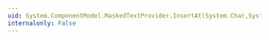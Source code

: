 ```yaml
---
uid: System.ComponentModel.MaskedTextProvider.InsertAt(System.Char,System.Int32,System.Int32@,System.ComponentModel.MaskedTextResultHint@)
internalonly: False
---
```

